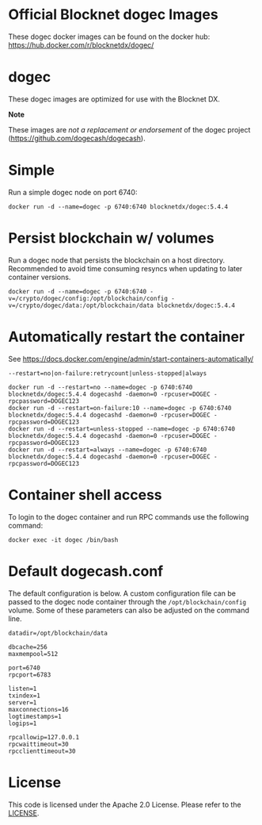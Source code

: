 Official Blocknet dogec Images
=================================

These dogec docker images can be found on the docker hub: https://hub.docker.com/r/blocknetdx/dogec/

dogec
========

These dogec images are optimized for use with the Blocknet DX.

**Note**

These images are _not a replacement or endorsement_ of the dogec project (https://github.com/dogecash/dogecash).


Simple
======

Run a simple dogec node on port 6740:
```
docker run -d --name=dogec -p 6740:6740 blocknetdx/dogec:5.4.4
```


Persist blockchain w/ volumes
=============================

Run a dogec node that persists the blockchain on a host directory. Recommended to avoid time consuming resyncs when updating to later container versions.
```
docker run -d --name=dogec -p 6740:6740 -v=/crypto/dogec/config:/opt/blockchain/config -v=/crypto/dogec/data:/opt/blockchain/data blocknetdx/dogec:5.4.4
```


Automatically restart the container
===================================

See https://docs.docker.com/engine/admin/start-containers-automatically/

`--restart=no|on-failure:retrycount|unless-stopped|always`

```
docker run -d --restart=no --name=dogec -p 6740:6740 blocknetdx/dogec:5.4.4 dogecashd -daemon=0 -rpcuser=DOGEC -rpcpassword=DOGEC123
docker run -d --restart=on-failure:10 --name=dogec -p 6740:6740 blocknetdx/dogec:5.4.4 dogecashd -daemon=0 -rpcuser=DOGEC -rpcpassword=DOGEC123
docker run -d --restart=unless-stopped --name=dogec -p 6740:6740 blocknetdx/dogec:5.4.4 dogecashd -daemon=0 -rpcuser=DOGEC -rpcpassword=DOGEC123
docker run -d --restart=always --name=dogec -p 6740:6740 blocknetdx/dogec:5.4.4 dogecashd -daemon=0 -rpcuser=DOGEC -rpcpassword=DOGEC123
```


Container shell access
======================

To login to the dogec container and run RPC commands use the following command:
```
docker exec -it dogec /bin/bash
```


Default dogecash.conf
=====================

The default configuration is below. A custom configuration file can be passed to the dogec  node container through the `/opt/blockchain/config` volume. Some of these parameters can also be adjusted on the command line.
```
datadir=/opt/blockchain/data

dbcache=256
maxmempool=512

port=6740
rpcport=6783

listen=1
txindex=1
server=1
maxconnections=16
logtimestamps=1
logips=1

rpcallowip=127.0.0.1
rpcwaittimeout=30
rpcclienttimeout=30
```


License
=======

This code is licensed under the Apache 2.0 License. Please refer to the [LICENSE](https://github.com/BlocknetDX/dockerimages/blob/master/LICENSE).